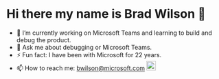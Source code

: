 # Hi there my name is Brad Wilson 👋

- 🔭 I’m currently working on Microsoft Teams and learning to build and debug the product.
- 💬 Ask me about debugging or Microsoft Teams.
- ⚡ Fun fact: I have been with Microsoft for 22 years.
- 📫 How to reach me: bwilson@microsoft.com <a href="https://www.linkedin.com/in/ncbwilson/"> <img alt="Brad Wilson on LinkedIn" width="22px" src="https://raw.githubusercontent.com/peterthehan/peterthehan/master/assets/linkedin.svg"/>

